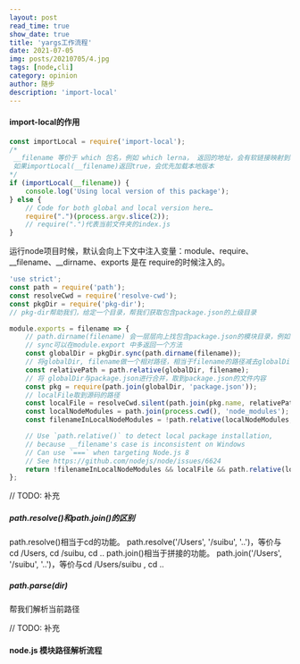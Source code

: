 ```yaml
---
layout: post
read_time: true
show_date: true
title: 'yargs工作流程'
date: 2021-07-05
img: posts/20210705/4.jpg
tags: [node,cli]
category: opinion
author: 随步
description: 'import-local'
---
```



#### import-local的作用

```javascript
const importLocal = require('import-local');
/*
 __filename 等价于 which 包名，例如 which lerna， 返回的地址，会有软链接映射到本地的文件
 如果importLocal(__filename)返回true，会优先加载本地版本
*/
if (importLocal(__filename)) {
	console.log('Using local version of this package');
} else {
	// Code for both global and local version here…
    require(".")(process.argv.slice(2));
    // require(".")代表当前文件夹的index.js
}
```
运行node项目时候，默认会向上下文中注入变量：module、require、__filename、__dirname、exports
是在 require的时候注入的。

```javascript
'use strict';
const path = require('path');
const resolveCwd = require('resolve-cwd');
const pkgDir = require('pkg-dir');
// pkg-dir帮助我们，给定一个目录，帮我们获取包含package.json的上级目录

module.exports = filename => {
	// path.dirname(filename) 会一层层向上找包含package.json的模块目录，例如传入 /node/v14.16.0/lib/node_modules/lerna/cli.js，逐层找到就近的package.json 所在的文件夹
    // sync可以在module.export 中多返回一个方法
	const globalDir = pkgDir.sync(path.dirname(filename));
	// 将globalDir, filename做一个相对路径，相当于filename的路径减去globalDir所得的中间路径
	const relativePath = path.relative(globalDir, filename);
	// 将 globalDir与package.json进行合并，取到package.json的文件内容
	const pkg = require(path.join(globalDir, 'package.json'));
	// localFile取到源码的路径
	const localFile = resolveCwd.silent(path.join(pkg.name, relativePath));
	const localNodeModules = path.join(process.cwd(), 'node_modules');
	const filenameInLocalNodeModules = !path.relative(localNodeModules, filename).startsWith('..');

	// Use `path.relative()` to detect local package installation,
	// because __filename's case is inconsistent on Windows
	// Can use `===` when targeting Node.js 8
	// See https://github.com/nodejs/node/issues/6624
	return !filenameInLocalNodeModules && localFile && path.relative(localFile, filename) !== '' && require(localFile);
};

```
// TODO: 补充
##### path.resolve()和path.join()的区别
path.resolve()相当于cd的功能。
path.resolve('/Users', '/suibu', '..')，等价与cd /Users, cd /suibu, cd ..
path.join()相当于拼接的功能。
path.join('/Users', '/suibu', '..')，等价与cd /Users/suibu , cd ..

##### path.parse(dir) 
帮我们解析当前路径

// TODO: 补充
#### node.js 模块路径解析流程
